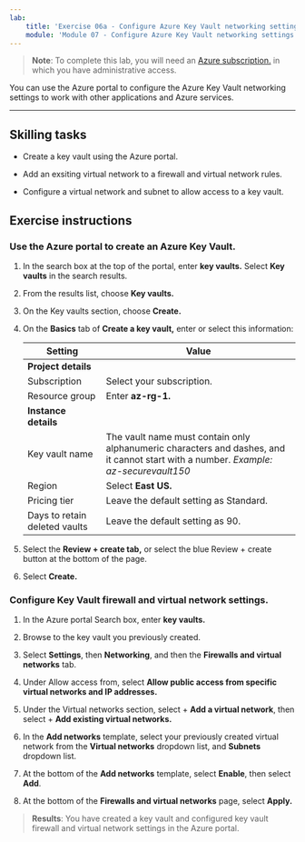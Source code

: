 ```yaml
---
lab:
    title: 'Exercise 06a - Configure Azure Key Vault networking settings'    
    module: 'Module 07 - Configure Azure Key Vault networking settings'
---
```



>**Note**: To complete this lab, you will need an [Azure subscription.](https://azure.microsoft.com/en-us/free/?azure-portal=true) in which you have administrative access. 


You can use the Azure portal to configure the Azure Key Vault networking settings to work with other applications and Azure services. 

---

## Skilling tasks

- Create a key vault using the Azure portal.

- Add an exsiting virtual network to a firewall and virtual network rules.

- Configure a virtual network and subnet to allow access to a key vault.

## Exercise instructions 

### Use the Azure portal to create an Azure Key Vault.

1. In the search box at the top of the portal, enter **key vaults.** Select **Key vaults** in the search results.

2. From the results list, choose **Key vaults.**

3. On the Key vaults section, choose **Create.**

4. On the **Basics** tab of **Create a key vault,** enter or select this information:
   
   |Setting|Value|
   |---|---|
   |**Project details**|
   |Subscription|Select your subscription.|
   |Resource group|Enter **az-rg-1.**|
   |**Instance details**|
   |Key vault name|The vault name must contain only alphanumeric characters and dashes, and it cannot start with a number. *Example: az-securevault150*|
   |Region|Select **East US.**|
   |Pricing tier|Leave the default setting as Standard.|
   |Days to retain deleted vaults|Leave the default setting as 90.|

5. Select the **Review + create tab,** or select the blue Review + create button at the bottom of the page.
  
8. Select **Create.**

### Configure Key Vault firewall and virtual network settings.

1. In the Azure portal Search box, enter **key vaults.**

2. Browse to the key vault you previously created.

3. Select **Settings**, then **Networking**, and then the **Firewalls and virtual networks** tab.
   
4. Under Allow access from, select **Allow public access from specific virtual networks and IP addresses.**

5. Under the Virtual networks section, select + **Add a virtual network**, then select + **Add existing virtual networks.**

6. In the **Add networks** template, select your previously created virtual network from the **Virtual networks** dropdown list, and **Subnets** dropdown list.

7. At the bottom of the **Add networks** template, select **Enable**, then select **Add**. 

8. At the bottom of the **Firewalls and virtual networks** page, select **Apply.**

  > **Results**: You have created a key vault and configured key vault firewall and virtual network settings in the Azure portal.
